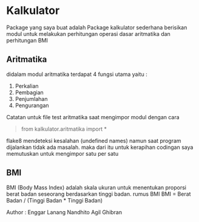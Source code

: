 # **Kalkulator**

Package yang saya buat adalah Package kalkulator sederhana berisikan modul untuk melakukan perhitungan operasi dasar aritmatika dan perhitungan BMI

## Aritmatika

didalam modul aritmatika terdapat 4 fungsi utama yaitu :

1. Perkalian
2. Pembagian
3. Penjumlahan
4. Pengurangan

Catatan
untuk file test aritmatika saat mengimpor modul dengan cara

> from kalkulator.aritmatika import \*

flake8 mendeteksi kesalahan (undefined names) namun saat program dijalankan tidak ada masalah.
maka dari itu untuk kerapihan codingan saya memutuskan untuk mengimpor satu per satu

## BMI

BMI (Body Mass Index) adalah skala ukuran untuk menentukan proporsi berat badan seseorang berdasarkan tinggi badan.
rumus BMI
BMI = Berat Badan / (Tinggi Badan \* Tinggi Badan)

Author : Enggar Lanang Nandhito Agil Ghibran
